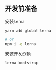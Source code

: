 ## 开发前准备

安装`lerna`

```bash
yarn add global lerna

# or
npm i -g lerna
```

安装开发依赖

```bash
lerna bootstrap
```
